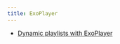 ```yaml
---
title: ExoPlayer
---
```


 * [Dynamic playlists with ExoPlayer
](https://medium.com/google-exoplayer/dynamic-playlists-with-exoplayer-6f53e54a56c0)
